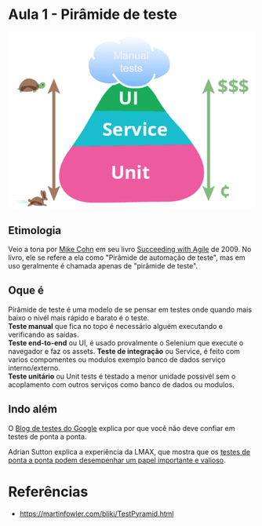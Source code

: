 # Aula 1 - Pirâmide de teste
![Pirâmide de teste](assets/1_test-pyramid.png)

## Etimologia
Veio a tona por [Mike Cohn](http://www.mountaingoatsoftware.com/) em seu livro [Succeeding with Agile](https://www.goodreads.com/book/show/6707987-succeeding-with-agile?from_search=true&from_srp=true&qid=Vly36lsBNF&rank=1) de 2009. No livro, ele se refere a ela como "Pirâmide de automação de teste", mas em uso geralmente é chamada apenas de "pirâmide de teste".

## Oque é
Pirâmide de teste é uma modelo de se pensar em testes onde quando mais baixo o nivél mais rápido e barato é o teste.<br>
**Teste manual** que fica no topo é necessário alguém executando e verificando as saídas.<br>
**Teste end-to-end** ou UI, é usado provalmente o Selenium que execute o navegador e faz os assets.
**Teste de integração** ou Service, é feito com varios compomentes ou modulos exemplo banco de dados serviço interno/externo.<br>
**Teste unitário** ou Unit tests é testado a menor unidade possivél sem o acoplamento com outros serviços como banco de dados ou modulos.

## Indo além
O [Blog de testes do Google](http://googletesting.blogspot.co.uk/2015/04/just-say-no-to-more-end-to-end-tests.html) explica por que você não deve confiar em testes de ponta a ponta.

Adrian Sutton explica a experiência da LMAX, que mostra que os [testes de ponta a ponta podem desempenhar um papel importante e valioso](https://www.symphonious.net/2015/04/30/making-end-to-end-tests-work/).

# Referências
* https://martinfowler.com/bliki/TestPyramid.html